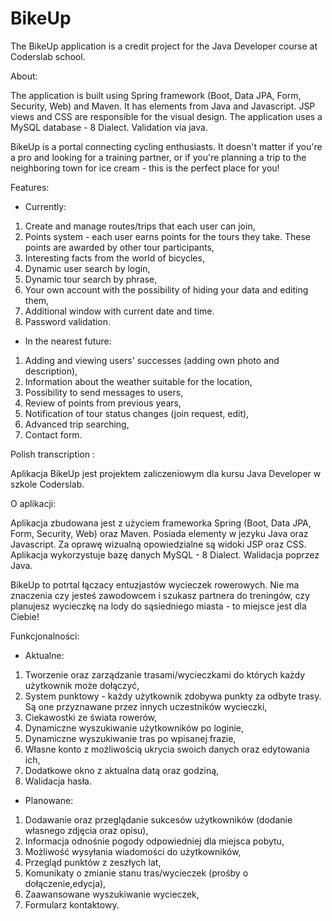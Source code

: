 # BikeUp

The BikeUp application is a credit project for the Java Developer course at Coderslab school.

About:

The application is built using Spring framework (Boot, Data JPA, Form, Security, Web) and Maven. 
It has elements from Java and Javascript. 
JSP views and CSS are responsible for the visual design. 
The application uses a MySQL database - 8 Dialect.
Validation via java.

BikeUp is a portal connecting cycling enthusiasts. It doesn't matter if you're a pro and looking for a training partner, or if you're planning a trip to the neighboring town for ice cream -  this is the perfect place for you!

Features:

- Currently:

1. Create and manage routes/trips that each user can join,
2. Points system - each user earns points for the tours they take. These points are awarded by other tour participants,
3. Interesting facts from the world of bicycles,
4. Dynamic user search by login,
5. Dynamic tour search by phrase,
6. Your own account with the possibility of hiding your data and editing them,
7. Additional window with current date and time.
8. Password validation.

- In the nearest future:

1. Adding and viewing users' successes (adding own photo and description),
2. Information about the weather suitable for the location,
3. Possibility to send messages to users,
4. Review of points from previous years,
5. Notification of tour status changes (join request, edit),
6. Advanced trip searching,
7. Contact form.

Polish transcription :

Aplikacja BikeUp jest projektem zaliczeniowym dla kursu Java Developer w szkole Coderslab.

O aplikacji:

Aplikacja zbudowana jest z użyciem frameworka Spring (Boot, Data JPA, Form, Security, Web) oraz Maven.
Posiada elementy w jezyku Java oraz Javascript.
Za oprawę wizualną opowiedzialne są widoki JSP oraz CSS.
Aplikacja wykorzystuje bazę danych  MySQL -  8 Dialect.
Walidacja poprzez Java.

BikeUp to potrtal łączacy entuzjastów wycieczek rowerowych. 
Nie ma znaczenia czy jesteś zawodowcem i szukasz partnera do treningów, 
czy planujesz wycieczkę na lody do sąsiedniego miasta - to miejsce jest dla Ciebie!

Funkcjonalności:

- Aktualne:
1. Tworzenie  oraz zarządzanie trasami/wycieczkami do których każdy użytkownik może dołączyć,
2. System punktowy - każdy użytkownik zdobywa punkty za odbyte trasy. Są one przyznawane przez innych uczestników wycieczki,
3. Ciekawostki ze świata rowerów,
4. Dynamiczne wyszukiwanie użytkowników po loginie,
5. Dynamiczne wyszukiwanie tras po wpisanej frazie,
6. Własne konto z możliwością ukrycia swoich danych oraz edytowania ich,
7. Dodatkowe okno z aktualna datą oraz godziną,
8. Walidacja hasła.

- Planowane:
1. Dodawanie oraz przeglądanie sukcesów użytkowników (dodanie własnego zdjęcia oraz opisu),
2. Informacja odnośnie pogody odpowiedniej dla miejsca pobytu,
3. Możliwość wysyłania wiadomości do użytkowników,
4. Przegląd punktów z zeszłych lat,
5. Komunikaty o zmianie stanu tras/wycieczek (prośby o dołączenie,edycja),
6. Zaawansowane wyszukiwanie wycieczek,
7. Formularz kontaktowy.
